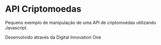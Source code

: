 # API Criptomoedas

Pequeno exemplo de manipulação de uma API de criptomoedas utilizando Javascript.

Desenvolvido através da Digital Innovation One
